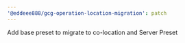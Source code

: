 ```yaml
---
'@eddeee888/gcg-operation-location-migration': patch
---
```


Add base preset to migrate to co-location and Server Preset
